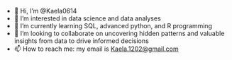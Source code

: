 - 👋 Hi, I’m @Kaela0614
- 👀 I’m interested in data science and data analyses 
- 🌱 I’m currently learning SQL, advanced python, and R programming 
- 💞️ I’m looking to collaborate on uncovering hidden patterns and valuable insights from data to drive informed decisions 
- 📫 How to reach me: my email is Kaela.1202@gmail.com

<!---
Kaela0614/Kaela0614 is a ✨ special ✨ repository because its `README.md` (this file) appears on your GitHub profile.
You can click the Preview link to take a look at your changes.
--->
